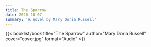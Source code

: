 ```yaml
---
title: The Sparrow
date: 2020-10-07
summary: 'A novel by Mary Doria Russell'
---
```


{{< booklist/book
title="The Sparrow"
author="Mary Doria Russell"
cover="cover.jpg"
format="Audio" >}}

